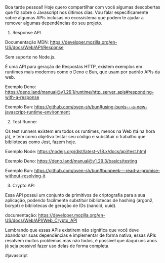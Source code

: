 Boa tarde pessoal! Hoje quero compartilhar com você algumas descobertas que fiz sobre o Javascript nos últimos dias. Vou falar especificamente sobre algumas APIs inclusas no ecossistema que podem te ajudar a remover algumas dependências do seu projeto. 



1. Response API

Documentação MDN: https://developer.mozilla.org/en-US/docs/Web/API/Response

Sem suporte no Node.js.



É uma API para geração de Respostas HTTP, existem exemplos em runtimes mais modernos como o Deno e Bun, que usam por padrão APIs da web.



Exemplo Deno: https://deno.land/manual@v1.29.1/runtime/http_server_apis#responding-with-a-response

Exemplo Bun: https://github.com/oven-sh/bun#using-bunjs---a-new-javascript-runtime-environment



2. Test Runner

Os test runners existem em todos os runtimes, menos na Web (tá na hora já), e tem como objetivo testar seu código e substituir o trabalho que bibliotecas como Jest, fazem hoje.



Exemplo Node: https://nodejs.org/dist/latest-v18.x/docs/api/test.html

Exemplo Deno: https://deno.land/manual@v1.29.3/basics/testing

Exemplo Bun: https://github.com/oven-sh/bun#bunpeek---read-a-promise-without-resolving-it



3. Crypto API

Essa API possui um conjunto de primitivos de criptografia para a sua aplicação, podendo facilmente substituir bibliotecas de hashing (argon2, bcrypt) e bibliotecas de geração de IDs (nanoid, uuid).



documentação: https://developer.mozilla.org/en-US/docs/Web/API/Web_Crypto_API



Lembrando que essas APIs existirem não significa que você deve abandonar suas dependências e implementar de forma nativa, essas APIs resolvem muitos problemas mas não todos, é possível que daqui uns anos já seja possível fazer uso delas de forma completa.



#javascript 

